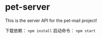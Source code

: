 # pet-server
This is the server API for the pet-mail project!

下载依赖： ```npm install```
启动命令： ```npm start```
